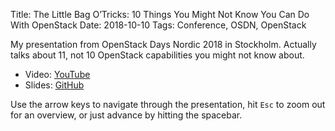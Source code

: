 Title: The Little Bag O’Tricks: 10 Things You Might Not Know You Can Do With OpenStack
Date: 2018-10-10
Tags: Conference, OSDN, OpenStack

My presentation from OpenStack Days Nordic 2018 in Stockholm. Actually
talks about 11, not 10 OpenStack capabilities you might not know
about.

<!--break-->

* Video: [YouTube](https://youtu.be/3hUoVi_AWCU)
* Slides: [GitHub](https://fghaas.github.io/osdn2018/)

Use the arrow keys to navigate through the presentation, hit `Esc` to
zoom out for an overview, or just advance by hitting the spacebar.
